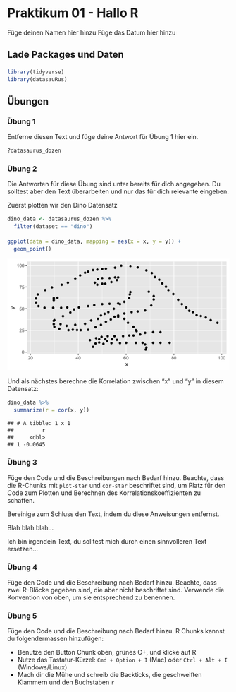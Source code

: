 Praktikum 01 - Hallo R
================
Füge deinen Namen hier hinzu
Füge das Datum hier hinzu

## Lade Packages und Daten

``` r
library(tidyverse) 
library(datasauRus)
```

## Übungen

### Übung 1

Entferne diesen Text und füge deine Antwort für Übung 1 hier ein.

``` r
?datasaurus_dozen
```

### Übung 2

Die Antworten für diese Übung sind unter bereits für dich angegeben. Du
solltest aber den Text überarbeiten und nur das für dich relevante
eingeben.

Zuerst plotten wir den Dino Datensatz

``` r
dino_data <- datasaurus_dozen %>%
  filter(dataset == "dino")

ggplot(data = dino_data, mapping = aes(x = x, y = y)) +
  geom_point()
```

![](prak-02_files/figure-gfm/plot-dino-1.png)<!-- -->

Und als nächstes berechne die Korrelation zwischen “x” und “y” in diesem
Datensatz:

``` r
dino_data %>%
  summarize(r = cor(x, y))
```

    ## # A tibble: 1 x 1
    ##         r
    ##     <dbl>
    ## 1 -0.0645

### Übung 3

Füge den Code und die Beschreibungen nach Bedarf hinzu. Beachte, dass
die R-Chunks mit `plot-star` und `cor-star` beschriftet sind, um Platz
für den Code zum Plotten und Berechnen des Korrelationskoeffizienten zu
schaffen.

Bereinige zum Schluss den Text, indem du diese Anweisungen entfernst.

Blah blah blah…

Ich bin irgendein Text, du solltest mich durch einen sinnvolleren Text
ersetzen…

### Übung 4

Füge den Code und die Beschreibung nach Bedarf hinzu. Beachte, dass zwei
R-Blöcke gegeben sind, die aber nicht beschriftet sind. Verwende die
Konvention von oben, um sie entsprechend zu benennen.

### Übung 5

Füge den Code und die Beschreibung nach Bedarf hinzu. R Chunks kannst du
folgendermassen hinzufügen:

-   Benutze den Button Chunk oben, grünes C+, und klicke auf R
-   Nutze das Tastatur-Kürzel: `Cmd + Option + I` (Mac) oder
    `Ctrl + Alt + I` (Windows/Linux)
-   Mach dir die Mühe und schreib die Backticks, die geschweiften
    Klammern und den Buchstaben `r`
